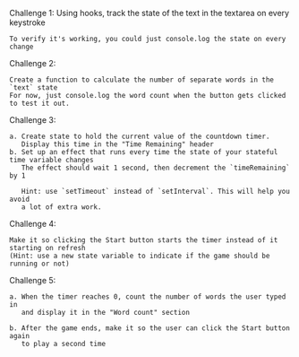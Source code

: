 Challenge 1: Using hooks, track the state of the text in the textarea on every keystroke
 
    To verify it's working, you could just console.log the state on every change

 Challenge 2:
   
    Create a function to calculate the number of separate words in the `text` state
    For now, just console.log the word count when the button gets clicked to test it out.
   
Challenge 3:
   
    a. Create state to hold the current value of the countdown timer.
       Display this time in the "Time Remaining" header
    b. Set up an effect that runs every time the state of your stateful time variable changes
       The effect should wait 1 second, then decrement the `timeRemaining` by 1
 
       Hint: use `setTimeout` instead of `setInterval`. This will help you avoid
       a lot of extra work.
   
Challenge 4:
   
    Make it so clicking the Start button starts the timer instead of it starting on refresh
    (Hint: use a new state variable to indicate if the game should be running or not)
   
Challenge 5:
   
    a. When the timer reaches 0, count the number of words the user typed in
       and display it in the "Word count" section
    
    b. After the game ends, make it so the user can click the Start button again
       to play a second time
  
